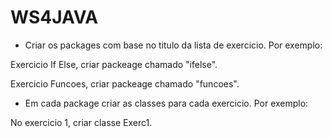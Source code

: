 # WS4JAVA

- Criar os packages com base no titulo da lista de exercicio. Por exemplo:

Exercicio If Else, criar packeage chamado "ifelse".

Exercicio Funcoes, criar packeage chamado "funcoes".

- Em cada package criar as classes para cada exercicio. Por exemplo:

No exercicio 1, criar classe Exerc1.
